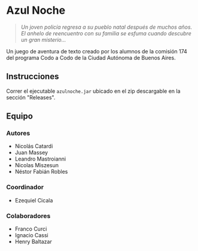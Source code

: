 # Azul Noche

>*Un joven policía regresa a su pueblo natal después de muchos años. El anhelo de reencuentro con su familia se esfuma cuando descubre un gran misterio...*

Un juego de aventura de texto creado por los alumnos de la comisión 174 del programa Codo a Codo de la Ciudad Autónoma de Buenos Aires.

## Instrucciones
Correr el ejecutable `azulnoche.jar` ubicado en el zip descargable en la sección "Releases".

## Equipo
### Autores
- Nicolás Catardi
- Juan Massey
- Leandro Mastroianni
- Nicolas Miszesun
- Néstor Fabián Robles

### Coordinador
- Ezequiel Cicala

### Colaboradores
- Franco Curci
- Ignacio Cassi
- Henry Baltazar
